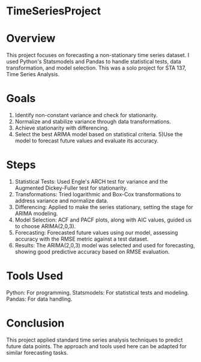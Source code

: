 # TimeSeriesProject


# Overview
This project focuses on forecasting a non-stationary time series dataset. I used Python's Statsmodels and Pandas to handle statistical tests, data transformation, and model selection. This was a solo project for STA 137, Time Series Analysis.

# Goals
1) Identify non-constant variance and check for stationarity.
2) Normalize and stabilize variance through data transformations.
3) Achieve stationarity with differencing.
4) Select the best ARIMA model based on statistical criteria.
5)Use the model to forecast future values and evaluate its accuracy.

# Steps
1) Statistical Tests: Used Engle's ARCH test for variance and the Augmented Dickey-Fuller test for stationarity.
2) Transformations: Tried logarithmic and Box-Cox transformations to address variance and normalize data.
3) Differencing: Applied to make the series stationary, setting the stage for ARIMA modeling.
4) Model Selection: ACF and PACF plots, along with AIC values, guided us to choose ARIMA(2,0,3).
5) Forecasting: Forecasted future values using our model, assessing accuracy with the RMSE metric against a test dataset.
6) Results: The ARIMA(2,0,3) model was selected and used for forecasting, showing good predictive accuracy based on RMSE evaluation.

# Tools Used
Python: For programming.
Statsmodels: For statistical tests and modeling.
Pandas: For data handling.

# Conclusion
This project applied standard time series analysis techniques to predict future data points. The approach and tools used here can be adapted for similar forecasting tasks.
